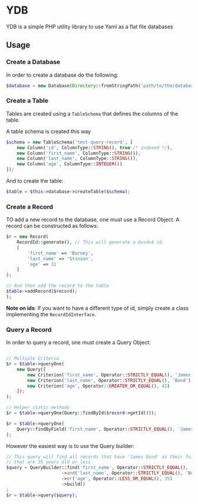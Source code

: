 # YDB
YDB is a simple PHP utility library to use Yaml as a flat file databases

## Usage

### Create a Database
In order to create a database do the following:

```php
$database = new Database(Directory::fromStringPath('path/to/the/database'));
```

### Create a Table
Tables are created using a `TableSchema` that defines the columns of the table.

A table schema is created this way
```php
$schema = new TableSchema('test-query-record', [
    new Column('id', ColumnType::STRING(), true /* indexed */),
    new Column('first_name', ColumnType::STRING()),
    new Column('last_name', ColumnType::STRING()),
    new Column('age', ColumnType::INTEGER())
]);
```

And to create the table: 

```php
$table = $this->database->createTable($schema);
```

### Create a Record
TO add a new record to the database, one must use a Record Object.
A record can be constructed as follows:

```php
$r = new Record(
    RecordId::generate(), // This will generate a Uuidv4 id.
    [
        'first_name' => 'Barney',
        'last_name' => 'Stinson',
        'age' => 31
    ]
);

// And then add the record to the table
$table->addRecord($record);
);
```

**Note on ids**: If you want to have a different type of id, simply create a class 
implementing the `RecordIdInterface`.

### Query a Record
In order to query a record, one must create a Query Object:

```php

// Multiple Criteria
$r = $table->queryOne(
    new Query([
        new Criterion('first_name', Operator::STRICTLY_EQUAL(), 'James'),
        new Criterion('last_name', Operator::STRICTLY_EQUAL(), 'Bond'),
        new Criterion('age', Operator::GREATER_OR_EQUAL(), 42)
    ]);
);

// Helper static methods
$r = $table->queryOne(Query::findById($record->getId()));

$r = $table->queryOne(
    Query::findByField('first_name', Operator::STRICTLY_EQUAL(), 'James')
);


```

However the easiest way is to use the Query builder:

```php
// This query will find all records that have 'James Bond' as their full name or
// that are 35 years old or less
$query = QueryBuilder::find('first_name', Operator::STRICTLY_EQUAL(), 'James')
                     ->and('last_name', Operator::STRICTLY_EQUAL(), 'Bond')
                     ->or('age', Operator::LESS_OR_EQUAL(), 35)
                     ->build()
;
$r = $table->query($query);
```
